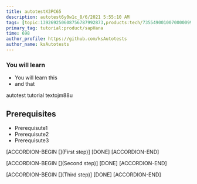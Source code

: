 ```yaml
---
title: autotestX3PC65
description: autotest6y0w1c_8/6/2021 5:55:10 AM
tags: [topic:139269250608756787992873,products:tech/73554900100700000996,tutorial:experience/advanced]
primary_tag: tutorial:product/sapHana
time: 698
author_profile: https://github.com/ksAutotests
author_name: ksAutotests
---
```

### You will learn
- You will learn this
- and that

autotest tutorial textojm88u

## Prerequisites
- Prerequisute1
- Prerequisute2
- Prerequisute3

[ACCORDION-BEGIN [](First step)]
[DONE]
[ACCORDION-END]

[ACCORDION-BEGIN [](Second step)]
[DONE]
[ACCORDION-END]

[ACCORDION-BEGIN [](Third step)]
[DONE]
[ACCORDION-END]

